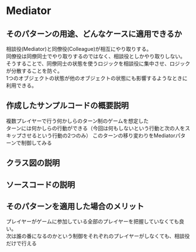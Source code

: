 # Mediator

## そのパターンの用途、どんなケースに適用できるか
相談役(Mediator)と同僚役(Colleague)が相互にやり取りする。  
同僚役は同僚同士でやり取りするのではなく、相談役としかやり取りしない。  
そうすることで、同僚同士の状態を使うロジックを相談役に集中させ、ロジックが分散することを防ぐ。  
1つのオブジェクトの状態が他のオブジェクトの状態にも影響するようなときに利用できる。  

## 作成したサンプルコードの概要説明
複数プレイヤーで行う何かしらのターン制のゲームを想定した  
ターンには何かしらの行動ができる（今回は何もしないという行動と次の人をスキップさせるという行動の2つのみ） 
このターンの移り変わりをMediatorパターンで制御してみる  

## クラス図の説明

## ソースコードの説明

## そのパターンを適用した場合のメリット
プレイヤーがゲームに参加している全部のプレイヤーを把握していなくても良い。  
次は誰の番になるのかという制御をそれぞれのプレイヤーがしなくても、相談役だけで行える  